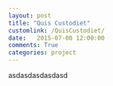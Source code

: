 ```yaml
---
layout: post
title: "Quis Custodiet"
customlink: /QuisCustodiet/
date:   2015-07-08 12:00:00
comments: True
categories: project
---
```



asdasdasdasdasd
